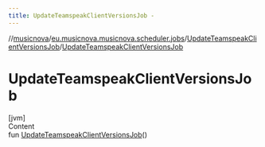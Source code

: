 ```yaml
---
title: UpdateTeamspeakClientVersionsJob -
---
```

//[musicnova](../../index.md)/[eu.musicnova.musicnova.scheduler.jobs](../index.md)/[UpdateTeamspeakClientVersionsJob](index.md)/[UpdateTeamspeakClientVersionsJob](-update-teamspeak-client-versions-job.md)



# UpdateTeamspeakClientVersionsJob  
[jvm]  
Content  
fun [UpdateTeamspeakClientVersionsJob](-update-teamspeak-client-versions-job.md)()  



